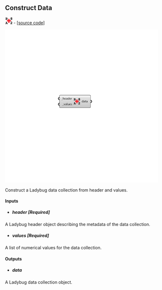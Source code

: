 ## Construct Data
![](../../images/icons/Construct_Data.png) - [[source code]](https://github.com/ladybug-tools/ladybug-grasshopper/blob/master/ladybug_grasshopper/src//LB%20Construct%20Data.py)

![](../../images/components/Construct_Data.png)

Construct a Ladybug data collection from header and values.
 



#### Inputs
* ##### header [Required]
A Ladybug header object describing the metadata of the data collection. 
* ##### values [Required]
A list of numerical values for the data collection. 

#### Outputs
* ##### data
A Ladybug data collection object. 